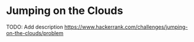 # Jumping on the Clouds
TODO: Add description
https://www.hackerrank.com/challenges/jumping-on-the-clouds/problem
